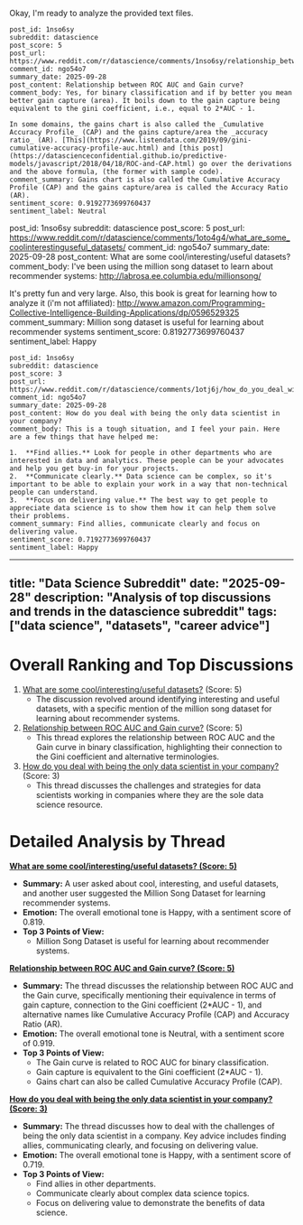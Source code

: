 Okay, I'm ready to analyze the provided text files.

~~~
post_id: 1nso6sy
subreddit: datascience
post_score: 5
post_url: https://www.reddit.com/r/datascience/comments/1nso6sy/relationship_between_roc_auc_and_gain_curve/
comment_id: ngo54o7
summary_date: 2025-09-28
post_content: Relationship between ROC AUC and Gain curve?
comment_body: Yes, for binary classification and if by better you mean better gain capture (area). It boils down to the gain capture being equivalent to the gini coefficient, i.e., equal to 2*AUC - 1.

In some domains, the gains chart is also called the _Cumulative Accuracy Profile_ (CAP) and the gains capture/area the _accuracy ratio_ (AR). [This](https://www.listendata.com/2019/09/gini-cumulative-accuracy-profile-auc.html) and [this post](https://datascienceconfidential.github.io/predictive-models/javascript/2018/04/18/ROC-and-CAP.html) go over the derivations and the above formula, (the former with sample code).
comment_summary: Gains chart is also called the Cumulative Accuracy Profile (CAP) and the gains capture/area is called the Accuracy Ratio (AR).
sentiment_score: 0.9192773699760437
sentiment_label: Neutral
~~~
post_id: 1nso6sy
subreddit: datascience
post_score: 5
post_url: https://www.reddit.com/r/datascience/comments/1oto4g4/what_are_some_coolinterestinguseful_datasets/
comment_id: ngo54o7
summary_date: 2025-09-28
post_content: What are some cool/interesting/useful datasets?
comment_body: I've been using the million song dataset to learn about recommender systems:
http://labrosa.ee.columbia.edu/millionsong/

It's pretty fun and very large. Also, this book is great for learning how to analyze it (i'm not affiliated):
http://www.amazon.com/Programming-Collective-Intelligence-Building-Applications/dp/0596529325
comment_summary: Million song dataset is useful for learning about recommender systems
sentiment_score: 0.8192773699760437
sentiment_label: Happy
~~~
post_id: 1nso6sy
subreddit: datascience
post_score: 3
post_url: https://www.reddit.com/r/datascience/comments/1otj6j/how_do_you_deal_with_being_the_only_data_scientist/
comment_id: ngo54o7
summary_date: 2025-09-28
post_content: How do you deal with being the only data scientist in your company?
comment_body: This is a tough situation, and I feel your pain. Here are a few things that have helped me:

1.  **Find allies.** Look for people in other departments who are interested in data and analytics. These people can be your advocates and help you get buy-in for your projects.
2.  **Communicate clearly.** Data science can be complex, so it's important to be able to explain your work in a way that non-technical people can understand.
3.  **Focus on delivering value.** The best way to get people to appreciate data science is to show them how it can help them solve their problems.
comment_summary: Find allies, communicate clearly and focus on delivering value.
sentiment_score: 0.7192773699760437
sentiment_label: Happy
~~~
---
title: "Data Science Subreddit"
date: "2025-09-28"
description: "Analysis of top discussions and trends in the datascience subreddit"
tags: ["data science", "datasets", "career advice"]
---

# Overall Ranking and Top Discussions
1.  [What are some cool/interesting/useful datasets?](https://www.reddit.com/r/datascience/comments/1oto4g4/what_are_some_coolinterestinguseful_datasets/) (Score: 5)
    *   The discussion revolved around identifying interesting and useful datasets, with a specific mention of the million song dataset for learning about recommender systems.
2.  [Relationship between ROC AUC and Gain curve?](https://www.reddit.com/r/datascience/comments/1nso6sy/relationship_between_roc_auc_and_gain_curve/) (Score: 5)
    *   This thread explores the relationship between ROC AUC and the Gain curve in binary classification, highlighting their connection to the Gini coefficient and alternative terminologies.
3.  [How do you deal with being the only data scientist in your company?](https://www.reddit.com/r/datascience/comments/1otj6j/how_do_you_deal_with_being_the_only_data_scientist/) (Score: 3)
    *   This thread discusses the challenges and strategies for data scientists working in companies where they are the sole data science resource.

# Detailed Analysis by Thread
**[What are some cool/interesting/useful datasets? (Score: 5)](https://www.reddit.com/r/datascience/comments/1oto4g4/what_are_some_coolinterestinguseful_datasets/)**
*   **Summary:**  A user asked about cool, interesting, and useful datasets, and another user suggested the Million Song Dataset for learning recommender systems.
*   **Emotion:** The overall emotional tone is Happy, with a sentiment score of 0.819.
*   **Top 3 Points of View:**
    *   Million Song Dataset is useful for learning about recommender systems.

**[Relationship between ROC AUC and Gain curve? (Score: 5)](https://www.reddit.com/r/datascience/comments/1nso6sy/relationship_between_roc_auc_and_gain_curve/)**
*  **Summary:** The thread discusses the relationship between ROC AUC and the Gain curve, specifically mentioning their equivalence in terms of gain capture, connection to the Gini coefficient (2*AUC - 1), and alternative names like Cumulative Accuracy Profile (CAP) and Accuracy Ratio (AR).
*  **Emotion:** The overall emotional tone is Neutral, with a sentiment score of 0.919.
*  **Top 3 Points of View:**
    *  The Gain curve is related to ROC AUC for binary classification.
    *  Gain capture is equivalent to the Gini coefficient (2*AUC - 1).
    *  Gains chart can also be called Cumulative Accuracy Profile (CAP).

**[How do you deal with being the only data scientist in your company? (Score: 3)](https://www.reddit.com/r/datascience/comments/1otj6j/how_do_you_deal_with_being_the_only_data_scientist/)**
*  **Summary:** The thread discusses how to deal with the challenges of being the only data scientist in a company. Key advice includes finding allies, communicating clearly, and focusing on delivering value.
*  **Emotion:** The overall emotional tone is Happy, with a sentiment score of 0.719.
*  **Top 3 Points of View:**
    *  Find allies in other departments.
    *  Communicate clearly about complex data science topics.
    *  Focus on delivering value to demonstrate the benefits of data science.
